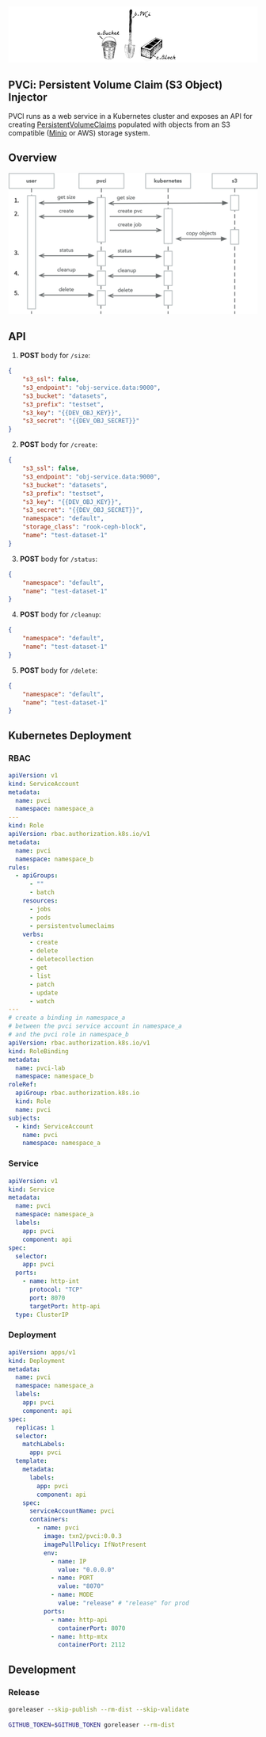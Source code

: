 ![API call sequence](./pvci.png)

## PVCi: Persistent Volume Claim (S3 Object) Injector

PVCI runs as a web service in a Kubernetes cluster and exposes an API for creating [PersistentVolumeClaims](https://kubernetes.io/docs/concepts/storage/persistent-volumes/) populated with objects from an S3 compatible ([Minio](https://min.io/) or AWS) storage system.

## Overview

![API call sequence](./assets/sequence.png)

## API

1. **POST** body for `/size`:
```json
{
    "s3_ssl": false,
    "s3_endpoint": "obj-service.data:9000",
    "s3_bucket": "datasets",
    "s3_prefix": "testset",
    "s3_key": "{{DEV_OBJ_KEY}}",
    "s3_secret": "{{DEV_OBJ_SECRET}}"
}
```


2. **POST** body for `/create`:
```json
{
    "s3_ssl": false,
    "s3_endpoint": "obj-service.data:9000",
    "s3_bucket": "datasets",
    "s3_prefix": "testset",
    "s3_key": "{{DEV_OBJ_KEY}}",
    "s3_secret": "{{DEV_OBJ_SECRET}}",
    "namespace": "default",
    "storage_class": "rook-ceph-block",
    "name": "test-dataset-1"
}
```


3. **POST** body for `/status`:
```json
{
    "namespace": "default",
    "name": "test-dataset-1"
}
```

4. **POST** body for `/cleanup`:
```json
{
    "namespace": "default",
    "name": "test-dataset-1"
}
```

5. **POST** body for `/delete`:
```json
{
    "namespace": "default",
    "name": "test-dataset-1"
}
```

## Kubernetes Deployment

### RBAC
```yaml
apiVersion: v1
kind: ServiceAccount
metadata:
  name: pvci
  namespace: namespace_a
---
kind: Role
apiVersion: rbac.authorization.k8s.io/v1
metadata:
  name: pvci
  namespace: namespace_b
rules:
  - apiGroups:
      - ""
      - batch
    resources:
      - jobs
      - pods
      - persistentvolumeclaims
    verbs:
      - create
      - delete
      - deletecollection
      - get
      - list
      - patch
      - update
      - watch
---
# create a binding in namespace_a
# between the pvci service account in namespace_a
# and the pvci role in namespace_b
apiVersion: rbac.authorization.k8s.io/v1
kind: RoleBinding
metadata:
  name: pvci-lab
  namespace: namespace_b
roleRef:
  apiGroup: rbac.authorization.k8s.io
  kind: Role
  name: pvci
subjects:
  - kind: ServiceAccount
    name: pvci
    namespace: namespace_a
```
### Service
```yaml
apiVersion: v1
kind: Service
metadata:
  name: pvci
  namespace: namespace_a
  labels:
    app: pvci
    component: api
spec:
  selector:
    app: pvci
  ports:
    - name: http-int
      protocol: "TCP"
      port: 8070
      targetPort: http-api
  type: ClusterIP
```
### Deployment
```yaml
apiVersion: apps/v1
kind: Deployment
metadata:
  name: pvci
  namespace: namespace_a
  labels:
    app: pvci
    component: api
spec:
  replicas: 1
  selector:
    matchLabels:
      app: pvci
  template:
    metadata:
      labels:
        app: pvci
        component: api
    spec:
      serviceAccountName: pvci
      containers:
        - name: pvci
          image: txn2/pvci:0.0.3
          imagePullPolicy: IfNotPresent
          env:
            - name: IP
              value: "0.0.0.0"
            - name: PORT
              value: "8070"
            - name: MODE
              value: "release" # "release" for prod
          ports:
            - name: http-api
              containerPort: 8070
            - name: http-mtx
              containerPort: 2112
```


## Development

### Release
```bash
goreleaser --skip-publish --rm-dist --skip-validate
```

```bash
GITHUB_TOKEN=$GITHUB_TOKEN goreleaser --rm-dist
```
